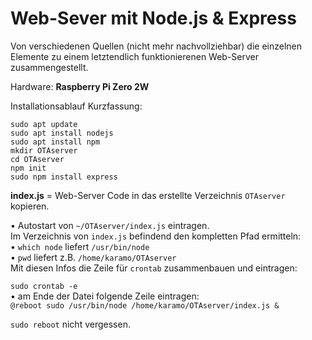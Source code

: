 # Web-Sever mit Node.js & Express

Von verschiedenen Quellen (nicht mehr nachvollziehbar) die einzelnen Elemente zu einem letztendlich funktionierenen Web-Server zusammengestellt.

Hardware: **Raspberry Pi Zero 2W**

Installationsablauf Kurzfassung:  
```
sudo apt update  
sudo apt install nodejs  
sudo apt install npm  
mkdir OTAserver
cd OTAserver
npm init
sudo npm install express
```

**index.js** = Web-Server Code in das erstellte Verzeichnis ```OTAserver``` kopieren.

• Autostart von ```~/OTAserver/index.js``` eintragen.  
Im Verzeichnis von ```index.js``` befindend den kompletten Pfad ermitteln:  
• ```which node``` liefert ```/usr/bin/node```  
• ```pwd``` liefert z.B. ```/home/karamo/OTAserver```  
Mit diesen Infos die Zeile für ```crontab``` zusammenbauen und eintragen:  

```sudo crontab -e```  
• am Ende der Datei folgende Zeile eintragen:  
```@reboot sudo /usr/bin/node /home/karamo/OTAserver/index.js &```  

```sudo reboot``` nicht vergessen.
